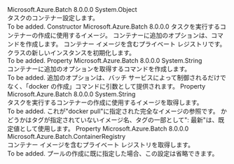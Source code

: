 <Type Name="TaskContainerSettings" FullName="Microsoft.Azure.Batch.TaskContainerSettings">
  <TypeSignature Language="C#" Value="public class TaskContainerSettings" />
  <TypeSignature Language="ILAsm" Value=".class public auto ansi beforefieldinit TaskContainerSettings extends System.Object" />
  <TypeSignature Language="DocId" Value="T:Microsoft.Azure.Batch.TaskContainerSettings" />
  <TypeSignature Language="VB.NET" Value="Public Class TaskContainerSettings" />
  <TypeSignature Language="F#" Value="type TaskContainerSettings = class&#xA;    interface ITransportObjectProvider&lt;TaskContainerSettings&gt;&#xA;    interface IPropertyMetadata&#xA;    interface IModifiable&#xA;    interface IReadOnly" />
  <AssemblyInfo>
    <AssemblyName>Microsoft.Azure.Batch</AssemblyName>
    <AssemblyVersion>8.0.0.0</AssemblyVersion>
  </AssemblyInfo>
  <Base>
    <BaseTypeName>System.Object</BaseTypeName>
  </Base>
  <Interfaces />
  <Docs>
    <summary>
            タスクのコンテナー設定します。
            </summary>
    <remarks>To be added.</remarks>
  </Docs>
  <Members>
    <Member MemberName=".ctor">
      <MemberSignature Language="C#" Value="public TaskContainerSettings (string imageName, string containerRunOptions = null, Microsoft.Azure.Batch.ContainerRegistry registry = null);" />
      <MemberSignature Language="ILAsm" Value=".method public hidebysig specialname rtspecialname instance void .ctor(string imageName, string containerRunOptions, class Microsoft.Azure.Batch.ContainerRegistry registry) cil managed" />
      <MemberSignature Language="DocId" Value="M:Microsoft.Azure.Batch.TaskContainerSettings.#ctor(System.String,System.String,Microsoft.Azure.Batch.ContainerRegistry)" />
      <MemberSignature Language="VB.NET" Value="Public Sub New (imageName As String, Optional containerRunOptions As String = null, Optional registry As ContainerRegistry = null)" />
      <MemberSignature Language="F#" Value="new Microsoft.Azure.Batch.TaskContainerSettings : string * string * Microsoft.Azure.Batch.ContainerRegistry -&gt; Microsoft.Azure.Batch.TaskContainerSettings" Usage="new Microsoft.Azure.Batch.TaskContainerSettings (imageName, containerRunOptions, registry)" />
      <MemberType>Constructor</MemberType>
      <AssemblyInfo>
        <AssemblyName>Microsoft.Azure.Batch</AssemblyName>
        <AssemblyVersion>8.0.0.0</AssemblyVersion>
      </AssemblyInfo>
      <Parameters>
        <Parameter Name="imageName" Type="System.String" />
        <Parameter Name="containerRunOptions" Type="System.String" />
        <Parameter Name="registry" Type="Microsoft.Azure.Batch.ContainerRegistry" />
      </Parameters>
      <Docs>
        <param name="imageName">タスクを実行するコンテナーの作成に使用するイメージ。</param>
        <param name="containerRunOptions">コンテナーに追加のオプションは、コマンドを作成します。</param>
        <param name="registry">コンテナー イメージを含むプライベート レジストリです。</param>
        <summary>
            <see cref="T:Microsoft.Azure.Batch.TaskContainerSettings" /> クラスの新しいインスタンスを初期化します。
            </summary>
        <remarks>To be added.</remarks>
      </Docs>
    </Member>
    <Member MemberName="ContainerRunOptions">
      <MemberSignature Language="C#" Value="public string ContainerRunOptions { get; }" />
      <MemberSignature Language="ILAsm" Value=".property instance string ContainerRunOptions" />
      <MemberSignature Language="DocId" Value="P:Microsoft.Azure.Batch.TaskContainerSettings.ContainerRunOptions" />
      <MemberSignature Language="VB.NET" Value="Public ReadOnly Property ContainerRunOptions As String" />
      <MemberSignature Language="F#" Value="member this.ContainerRunOptions : string" Usage="Microsoft.Azure.Batch.TaskContainerSettings.ContainerRunOptions" />
      <MemberType>Property</MemberType>
      <AssemblyInfo>
        <AssemblyName>Microsoft.Azure.Batch</AssemblyName>
        <AssemblyVersion>8.0.0.0</AssemblyVersion>
      </AssemblyInfo>
      <ReturnValue>
        <ReturnType>System.String</ReturnType>
      </ReturnValue>
      <Docs>
        <summary>
            コンテナーに追加のオプションを取得するコマンドを作成します。
            </summary>
        <value>To be added.</value>
        <remarks>
            追加のオプションは、バッチ サービスによって制御されるだけでなく、「docker の作成」コマンドに引数として提供されます。
            </remarks>
      </Docs>
    </Member>
    <Member MemberName="ImageName">
      <MemberSignature Language="C#" Value="public string ImageName { get; }" />
      <MemberSignature Language="ILAsm" Value=".property instance string ImageName" />
      <MemberSignature Language="DocId" Value="P:Microsoft.Azure.Batch.TaskContainerSettings.ImageName" />
      <MemberSignature Language="VB.NET" Value="Public ReadOnly Property ImageName As String" />
      <MemberSignature Language="F#" Value="member this.ImageName : string" Usage="Microsoft.Azure.Batch.TaskContainerSettings.ImageName" />
      <MemberType>Property</MemberType>
      <AssemblyInfo>
        <AssemblyName>Microsoft.Azure.Batch</AssemblyName>
        <AssemblyVersion>8.0.0.0</AssemblyVersion>
      </AssemblyInfo>
      <ReturnValue>
        <ReturnType>System.String</ReturnType>
      </ReturnValue>
      <Docs>
        <summary>
            タスクを実行するコンテナーの作成に使用するイメージを取得します。
            </summary>
        <value>To be added.</value>
        <remarks>
            これが"docker pull"に指定された完全なイメージの参照です。 かどうかはタグが指定されていないイメージ名、タグの一部として": 最新"は、既定値として使用します。
            </remarks>
      </Docs>
    </Member>
    <Member MemberName="Registry">
      <MemberSignature Language="C#" Value="public Microsoft.Azure.Batch.ContainerRegistry Registry { get; }" />
      <MemberSignature Language="ILAsm" Value=".property instance class Microsoft.Azure.Batch.ContainerRegistry Registry" />
      <MemberSignature Language="DocId" Value="P:Microsoft.Azure.Batch.TaskContainerSettings.Registry" />
      <MemberSignature Language="VB.NET" Value="Public ReadOnly Property Registry As ContainerRegistry" />
      <MemberSignature Language="F#" Value="member this.Registry : Microsoft.Azure.Batch.ContainerRegistry" Usage="Microsoft.Azure.Batch.TaskContainerSettings.Registry" />
      <MemberType>Property</MemberType>
      <AssemblyInfo>
        <AssemblyName>Microsoft.Azure.Batch</AssemblyName>
        <AssemblyVersion>8.0.0.0</AssemblyVersion>
      </AssemblyInfo>
      <ReturnValue>
        <ReturnType>Microsoft.Azure.Batch.ContainerRegistry</ReturnType>
      </ReturnValue>
      <Docs>
        <summary>
            コンテナー イメージを含むプライベート レジストリを取得します。
            </summary>
        <value>To be added.</value>
        <remarks>
            プールの作成に既に指定した場合、この設定は省略できます。
            </remarks>
      </Docs>
    </Member>
  </Members>
</Type>